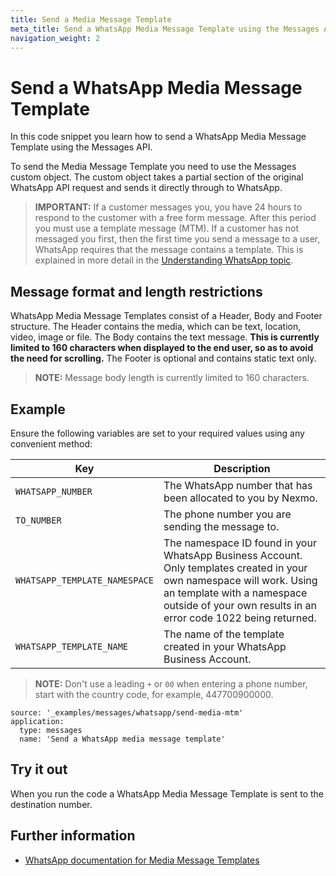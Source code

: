 ```yaml
---
title: Send a Media Message Template
meta_title: Send a WhatsApp Media Message Template using the Messages API
navigation_weight: 2
---
```


# Send a WhatsApp Media Message Template

In this code snippet you learn how to send a WhatsApp Media Message Template using the Messages API.

To send the Media Message Template you need to use the Messages custom object. The custom object takes a partial section of the original WhatsApp API request and sends it directly through to WhatsApp.

> **IMPORTANT:** If a customer messages you, you have 24 hours to respond to the customer with a free form message. After this period you must use a template message (MTM). If a customer has not messaged you first, then the first time you send a message to a user, WhatsApp requires that the message contains a template. This is explained in more detail in the [Understanding WhatsApp topic](/messages/concepts/whatsapp).

## Message format and length restrictions

WhatsApp Media Message Templates consist of a Header, Body and Footer structure. The Header contains the media, which can be text, location, video, image or file. The Body contains the text message. **This is currently limited to 160 characters when displayed to the end user, so as to avoid the need for scrolling.** The Footer is optional and contains static text only.

> **NOTE:** Message body length is currently limited to 160 characters.

## Example

Ensure the following variables are set to your required values using any convenient method:

Key | Description
-- | --
`WHATSAPP_NUMBER` | The WhatsApp number that has been allocated to you by Nexmo.
`TO_NUMBER` | The phone number you are sending the message to.
`WHATSAPP_TEMPLATE_NAMESPACE` | The namespace ID found in your WhatsApp Business Account. Only templates created in your own namespace will work. Using an template with a namespace outside of your own results in an error code 1022 being returned.
`WHATSAPP_TEMPLATE_NAME` | The name of the template created in your WhatsApp Business Account.

> **NOTE:** Don't use a leading `+` or `00` when entering a phone number, start with the country code, for example, 447700900000.

```code_snippets
source: '_examples/messages/whatsapp/send-media-mtm'
application:
  type: messages
  name: 'Send a WhatsApp media message template'
```

## Try it out

When you run the code a WhatsApp Media Message Template is sent to the destination number.

## Further information

* [WhatsApp documentation for Media Message Templates](https://developers.facebook.com/docs/whatsapp/api/messages/message-templates/media-message-templates)
